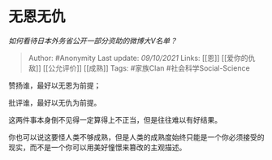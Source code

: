 # 无恩无仇
*如何看待日本外务省公开一部分资助的微博大V名单？*

> Author: #Anonymity 
Last update: *09/10/2021* 
Links: [[恩]] [[爱你的仇敌]] [[公允评价]] [[成熟]]
Tags: #家族Clan #社会科学Social-Science 

  

赞扬谁，最好以无恩为前提；

  

批评谁，最好以无仇为前提。

  

这两件事本身倒不见得一定算得上不正当，但是往往难以有好结果。

  

你也可以说这要怪人类不够成熟，但是人类的成熟度始终只能是一个你必须接受的现实，而不是一个你可以用美好憧憬来篡改的主观描述。